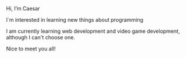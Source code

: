 Hi, I’m Caesar

I´m interested in learning new things about programming

I am currently learning web development and video game development, although I can't choose one.

Nice to meet you all!


<!---
Caesar-Zep/Caesar-Zep is a ✨ special ✨ repository because its `README.md` (this file) appears on your GitHub profile.
You can click the Preview link to take a look at your changes.
--->
